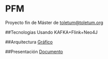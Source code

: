 # PFM
Proyecto fin de Máster de toletum@toletum.org

##Tecnologias
Usando KAFKA+Flink+Neo4J

##Arquitectura
[Gráfico](https://raw.githubusercontent.com/Toletum/PFM/master/doc/FinalMaster.png)

##Presentación
[Documento](https://github.com/Toletum/PFM/blob/master/doc/Proyecto%20Fin%20de%20M%C3%A1ster%20En%20Arquitectura%20en%20Big%20Data.pdf)

